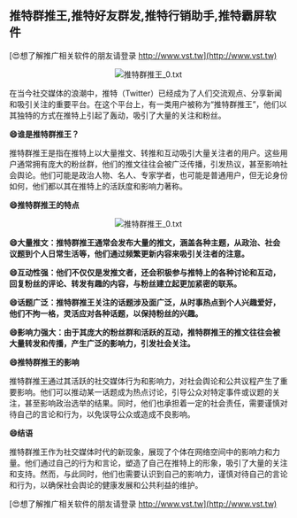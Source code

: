 ## **推特群推王,推特好友群发,推特行销助手,推特霸屏软件**

[😍想了解推广相关软件的朋友请登录 http://www.vst.tw](http://www.vst.tw)

 <center><img src="https://vst.tw/MP4/tuiguang/png/6.png" alt="推特群推王_0.txt"></center>

在当今社交媒体的浪潮中，推特（Twitter）已经成为了人们交流观点、分享新闻和吸引关注的重要平台。在这个平台上，有一类用户被称为“推特群推王”，他们以其独特的方式在推特上引起了轰动，吸引了大量的关注和粉丝。

**😄谁是推特群推王？**

推特群推王是指在推特上以大量推文、转推和互动吸引大量关注者的用户。这些用户通常拥有庞大的粉丝群，他们的推文往往会被广泛传播，引发热议，甚至影响社会舆论。他们可能是政治人物、名人、专家学者，也可能是普通用户，但无论身份如何，他们都以其在推特上的活跃度和影响力著称。

**😄推特群推王的特点**

 <center><img src="https://vst.tw/MP4/tuiguang/png/0.png" alt="推特群推王_0.txt"></center>

**😄大量推文：推特群推王通常会发布大量的推文，涵盖各种主题，从政治、社会议题到个人日常生活等，他们通过频繁更新内容来吸引关注者的注意。**

**😄互动性强：他们不仅仅是发推文者，还会积极参与推特上的各种讨论和互动，回复粉丝的评论、转发有趣的内容，与粉丝建立起更加紧密的联系。**

**😄话题广泛：推特群推王关注的话题涉及面广泛，从时事热点到个人兴趣爱好，他们不拘一格，灵活应对各种话题，以保持粉丝的兴趣。**

**😄影响力强大：由于其庞大的粉丝群和活跃的互动，推特群推王的推文往往会被大量转发和传播，产生广泛的影响力，引发社会关注。**

**😄推特群推王的影响**

推特群推王通过其活跃的社交媒体行为和影响力，对社会舆论和公共议程产生了重要影响。他们可以推动某一话题成为热点讨论，引导公众对特定事件或议题的关注，甚至影响政治选举的结果。同时，他们也承担着一定的社会责任，需要谨慎对待自己的言论和行为，以免误导公众或造成不良影响。

**😄结语**

推特群推王作为社交媒体时代的新现象，展现了个体在网络空间中的影响力和力量。他们通过自己的行为和言论，塑造了自己在推特上的形象，吸引了大量的关注和支持。然而，与此同时，他们也需要认识到自己的影响力，谨慎对待自己的言论和行为，以确保社会舆论的健康发展和公共利益的维护。

[😍想了解推广相关软件的朋友请登录 http://www.vst.tw](http://www.vst.tw)



